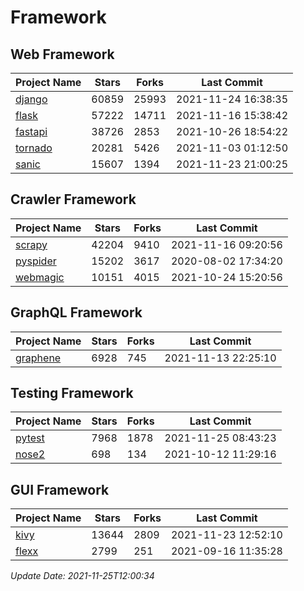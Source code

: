 # Framework

## Web Framework
| Project Name | Stars | Forks | Last Commit |
| ------------ | ----- | ----- | ----------- |
| [django](https://github.com/django/django) | 60859 | 25993 | 2021-11-24 16:38:35 |
| [flask](https://github.com/pallets/flask) | 57222 | 14711 | 2021-11-16 15:38:42 |
| [fastapi](https://github.com/tiangolo/fastapi) | 38726 | 2853 | 2021-10-26 18:54:22 |
| [tornado](https://github.com/tornadoweb/tornado) | 20281 | 5426 | 2021-11-03 01:12:50 |
| [sanic](https://github.com/sanic-org/sanic) | 15607 | 1394 | 2021-11-23 21:00:25 |

## Crawler Framework
| Project Name | Stars | Forks | Last Commit |
| ------------ | ----- | ----- | ----------- |
| [scrapy](https://github.com/scrapy/scrapy) | 42204 | 9410 | 2021-11-16 09:20:56 |
| [pyspider](https://github.com/binux/pyspider) | 15202 | 3617 | 2020-08-02 17:34:20 |
| [webmagic](https://github.com/code4craft/webmagic) | 10151 | 4015 | 2021-10-24 15:20:56 |

## GraphQL Framework
| Project Name | Stars | Forks | Last Commit |
| ------------ | ----- | ----- | ----------- |
| [graphene](https://github.com/graphql-python/graphene) | 6928 | 745 | 2021-11-13 22:25:10 |

## Testing Framework
| Project Name | Stars | Forks | Last Commit |
| ------------ | ----- | ----- | ----------- |
| [pytest](https://github.com/pytest-dev/pytest) | 7968 | 1878 | 2021-11-25 08:43:23 |
| [nose2](https://github.com/nose-devs/nose2) | 698 | 134 | 2021-10-12 11:29:16 |

## GUI Framework
| Project Name | Stars | Forks | Last Commit |
| ------------ | ----- | ----- | ----------- |
| [kivy](https://github.com/kivy/kivy) | 13644 | 2809 | 2021-11-23 12:52:10 |
| [flexx](https://github.com/flexxui/flexx) | 2799 | 251 | 2021-09-16 11:35:28 |

*Update Date: 2021-11-25T12:00:34*